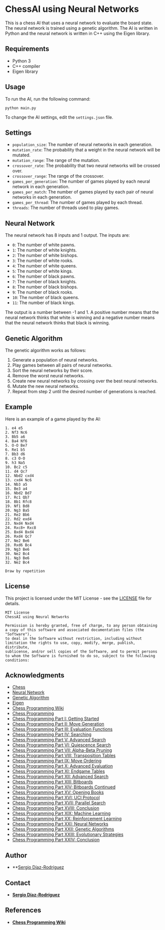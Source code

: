 # ChessAI using Neural Networks
This is a chess AI that uses a neural network to evaluate the board state. The neural network is trained using a genetic algorithm. The AI is written in Python and the neural network is written in C++ using the Eigen library.

## Requirements
* Python 3
* C++ compiler
* Eigen library

## Usage
To run the AI, run the following command:
```
python main.py
```
To change the AI settings, edit the `settings.json` file.

## Settings
* `population_size`: The number of neural networks in each generation.
* `mutation_rate`: The probability that a weight in the neural network will be mutated.
* `mutation_range`: The range of the mutation.
* `crossover_rate`: The probability that two neural networks will be crossed over.
* `crossover_range`: The range of the crossover.
* `games_per_generation`: The number of games played by each neural network in each generation.
* `games_per_match`: The number of games played by each pair of neural networks in each generation.
* `games_per_thread`: The number of games played by each thread.
* `threads`: The number of threads used to play games.

## Neural Network
The neural network has 8 inputs and 1 output. The inputs are:
* `0`: The number of white pawns.
* `1`: The number of white knights.
* `2`: The number of white bishops.
* `3`: The number of white rooks.
* `4`: The number of white queens.
* `5`: The number of white kings.
* `6`: The number of black pawns.
* `7`: The number of black knights.
* `8`: The number of black bishops.
* `9`: The number of black rooks.
* `10`: The number of black queens.
* `11`: The number of black kings.

The output is a number between -1 and 1. A positive number means that the neural network thinks that white is winning and a negative number means that the neural network thinks that black is winning.

## Genetic Algorithm
The genetic algorithm works as follows:
1. Generate a population of neural networks.
2. Play games between all pairs of neural networks.
3. Sort the neural networks by their score.
4. Remove the worst neural networks.
5. Create new neural networks by crossing over the best neural networks.
6. Mutate the new neural networks.
7. Repeat from step 2 until the desired number of generations is reached.

## Example
Here is an example of a game played by the AI:
```
1. e4 e5
2. Nf3 Nc6
3. Bb5 a6
4. Ba4 Nf6
5. O-O Be7
6. Re1 b5
7. Bb3 d6
8. c3 O-O
9. h3 Na5
10. Bc2 c5
11. d4 Qc7
12. Nbd2 cxd4
13. cxd4 Nc6
14. Nb3 a5
15. Be3 a4
16. Nbd2 Bd7
17. Rc1 Qb7
18. Bb1 Rfc8
19. Nf1 Bd8
20. Ng3 Ba5
21. Re2 Bb6
22. Rd2 exd4
23. Nxd4 Nxd4
24. Rxc8+ Rxc8
25. Bxd4 Bxd4
26. Rxd4 Qc7
27. Ne2 Be6
28. Rxd6 Bc4
29. Ng3 Be6
30. Ne2 Bc4
31. Ng3 Be6
32. Ne2 Bc4

Draw by repetition
```

## License
This project is licensed under the MIT License - see the [LICENSE](LICENSE) file for details.
```
MIT License
ChessAI using Neural Networks

Permission is hereby granted, free of charge, to any person obtaining a copy of this software and associated documentation files (the "Software"),
to deal in the Software without restriction, including without limitation the rights to use, copy, modify, merge, publish, distribute,
sublicense, and/or sell copies of the Software, and to permit persons to whom the Software is furnished to do so, subject to the following conditions:
```

## Acknowledgments
* [Chess](https://en.wikipedia.org/wiki/Chess)
* [Neural Network](https://en.wikipedia.org/wiki/Artificial_neural_network)
* [Genetic Algorithm](https://en.wikipedia.org/wiki/Genetic_algorithm)
* [Eigen](http://eigen.tuxfamily.org/index.php?title=Main_Page)
* [Chess Programming Wiki](https://www.chessprogramming.org/Main_Page)
* [Chess Programming](https://www.chessprogramming.org/Main_Page)
* [Chess Programming Part I: Getting Started](https://www.freecodecamp.org/news/simple-chess-ai-step-by-step-1d55a9266977/)
* [Chess Programming Part II: Move Generation](https://www.freecodecamp.org/news/simple-chess-ai-step-by-step-1d55a9266977/)
* [Chess Programming Part III: Evaluation Functions](https://www.freecodecamp.org/news/simple-chess-ai-step-by-step-1d55a9266977/)
* [Chess Programming Part IV: Searching](https://www.freecodecamp.org/news/simple-chess-ai-step-by-step-1d55a9266977/)
* [Chess Programming Part V: Advanced Search](https://www.freecodecamp.org/news/simple-chess-ai-step-by-step-1d55a9266977/)
* [Chess Programming Part VI: Quiescence Search](https://www.freecodecamp.org/news/simple-chess-ai-step-by-step-1d55a9266977/)
* [Chess Programming Part VII: Alpha-Beta Pruning](https://www.freecodecamp.org/news/simple-chess-ai-step-by-step-1d55a9266977/)
* [Chess Programming Part VIII: Transposition Tables](https://www.freecodecamp.org/news/simple-chess-ai-step-by-step-1d55a9266977/)
* [Chess Programming Part IX: Move Ordering](https://www.freecodecamp.org/news/simple-chess-ai-step-by-step-1d55a9266977/)
* [Chess Programming Part X: Advanced Evaluation](https://www.freecodecamp.org/news/simple-chess-ai-step-by-step-1d55a9266977/)
* [Chess Programming Part XI: Endgame Tables](https://www.freecodecamp.org/news/simple-chess-ai-step-by-step-1d55a9266977/)
* [Chess Programming Part XII: Advanced Search](https://www.freecodecamp.org/news/simple-chess-ai-step-by-step-1d55a9266977/)
* [Chess Programming Part XIII: Bitboards](https://www.freecodecamp.org/news/simple-chess-ai-step-by-step-1d55a9266977/)
* [Chess Programming Part XIV: Bitboards Continued](https://www.freecodecamp.org/news/simple-chess-ai-step-by-step-1d55a9266977/)
* [Chess Programming Part XV: Opening Books](https://www.freecodecamp.org/news/simple-chess-ai-step-by-step-1d55a9266977/)
* [Chess Programming Part XVI: UCI Protocol](https://www.freecodecamp.org/news/simple-chess-ai-step-by-step-1d55a9266977/)
* [Chess Programming Part XVII: Parallel Search](https://www.freecodecamp.org/news/simple-chess-ai-step-by-step-1d55a9266977/)
* [Chess Programming Part XVIII: Conclusion](https://www.freecodecamp.org/news/simple-chess-ai-step-by-step-1d55a9266977/)
* [Chess Programming Part XIX: Machine Learning](https://www.freecodecamp.org/news/simple-chess-ai-step-by-step-1d55a9266977/)
* [Chess Programming Part XX: Reinforcement Learning](https://www.freecodecamp.org/news/simple-chess-ai-step-by-step-1d55a9266977/)
* [Chess Programming Part XXI: Neural Networks](https://www.freecodecamp.org/news/simple-chess-ai-step-by-step-1d55a9266977/)
* [Chess Programming Part XXII: Genetic Algorithms](https://www.freecodecamp.org/news/simple-chess-ai-step-by-step-1d55a9266977/)
* [Chess Programming Part XXIII: Evolutionary Strategies](https://www.freecodecamp.org/news/simple-chess-ai-step-by-step-1d55a9266977/)
* [Chess Programming Part XXIV: Conclusion](https://www.freecodecamp.org/news/simple-chess-ai-step-by-step-1d55a9266977/)

## Author
* **[Sergio Díaz-Rodríguez]()

## Contact
* **[Sergio Díaz-Rodríguez](https://www.linkedin.com/in/sergiodiazrodriguez/)**

## References
* **[Chess Programming Wiki](https://www.chessprogramming.org/Main_Page)**



